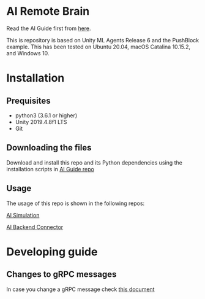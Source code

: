 # AI Remote Brain

Read the AI Guide first from [here](https://github.com/robot-uprising-hq/ai-guide).

This is repository is based on Unity ML Agents Release 6 and the PushBlock example. This has been tested on Ubuntu 20.04, macOS Catalina 10.15.2, and Windows 10.


# Installation

## Prequisites

- python3 (3.6.1 or higher)
- Unity 2019.4.8f1 LTS
- Git

## Downloading the files

Download and install this repo and its Python dependencies using the installation scripts in [AI Guide repo](https://github.com/robot-uprising-hq/ai-guide)


## Usage
The usage of this repo is shown in the following repos:

[AI Simulation](https://github.com/robot-uprising-hq/ai-simulator)

[AI Backend Connector](https://github.com/robot-uprising-hq/ai-backend-connector)


# Developing guide
## Changes to gRPC messages
In case you change a gRPC message check [this document](https://github.com/robot-uprising-hq/ai-guide/blob/master/docs/gRPC-code-generation.md)
